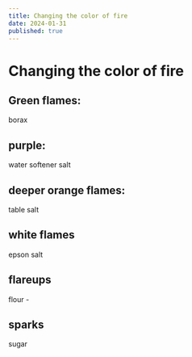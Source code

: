 ```yaml
---
title: Changing the color of fire
date: 2024-01-31
published: true
---
```


# Changing the color of fire


## Green flames: 
borax
## purple: 
water softener salt
## deeper orange flames: 
table salt
##  white flames
epson salt
## flareups
flour - 
## sparks
sugar


